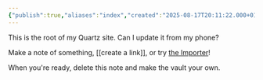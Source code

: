 ```yaml
---
{"publish":true,"aliases":"index","created":"2025-08-17T20:11:22.000+01:00","modified":"2025-08-18T21:21:05.035+01:00","cssclasses":""}
---
```


This is the root of my Quartz site.  Can I update it from my phone?

Make a note of something, [[create a link]], or try [the Importer](https://help.obsidian.md/Plugins/Importer)!

When you're ready, delete this note and make the vault your own.